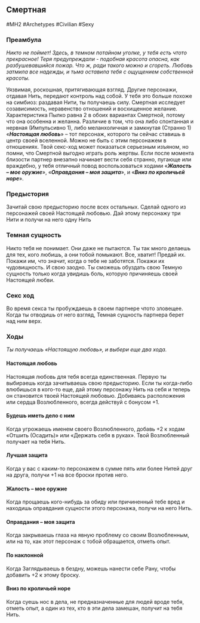 ## **Смертная**

#MH2 #Archetypes #Civilian #Sexy 
### **Преамбула**

*Никто не поймет! Здесь, в темном потайном уголке, у тебя есть чтото прекрасное! Теря предупреждали - подобная красота опасна, как разбушевавшийся пожар. Что ж, ради такого можно и сгореть. 
Любовь затмила все надежды, и тьма оставила тебя с ощущением собственной красоты.*

Уязвимая, роскошная, притягивающая взгляд. Другие персонажи, отдавая Нить, передают контроль над собой. У тебя это больше похоже на симбиоз: раздавая Нити, ты получаешь силу. Смертная исследует созависимость, неравенство отношений и восхищенное желание. 
Характеристика Пылко равна 2 в обоих вариантах Смертной, потому что она особенна и желанна. Различие в том, что она либо спонтанная и нервная (Импульсивно 1), либо меланхоличная и замкнутая (Странно 1) 
«***Настоящая любовь***» – тот персонаж, которого ты сейчас ставишь в центр своей вселенной. Можно не быть с этим персонажем в отношениях. 
Твой секс-ход может показаться серьезным изъяном, но помни, что Смертной выгодно играть роль жертвы. Если после момента близости партнер внезапно начинает вести себя странно, пугающе или враждебно, у тебя отличный повод воспользоваться ходами «***Жалость – мое оружие***», «***Оправдания – моя защита***», и «***Вниз по кроличьей норе***».

### **Предыстория**

Зачитай свою предысторию после всех остальных. 
Сделай одного из персонажей своей Настоящей любовью. Дай этому персонажу три Нити и получи на него одну Нить

### **Темная сущность**

Никто тебя не понимает. Они даже не пытаются. Ты так много делаешь для тех, кого любишь, а они тобой помыкают. Все, хватит! Предай их. Покажи им, что значит, когда о тебе не заботятся. Покажи их чудовищность. И свою заодно. Ты сможешь обуздать свою Темную сущность только когда увидишь боль, которую причиняешь своей Настоящей любви.

### **Секс ход**

Во время секса ты пробуждаешь в своем партнере чтото зловещее. Когда ты отводишь от него взгляд, Темная сущность партнера берет над ним верх.

### **Ходы**
*Ты получаешь «Настоящую любовь», и выбери еще два хода.*

#### Настоящая любовь
Настоящая любовь для тебя всегда единственная. Первую ты выбираешь когда зачитываешь свою предысторию. Если ты когда-либо влюбишься в кого-то еще, дай этому персонажу Нить на себя и теперь он становится твоей Настоящей любовью. Добиваясь расположения или сердца Возлюбленного, всегда действуй с бонусом +1. 

#### Будешь иметь дело с ним
Когда угрожаешь именем своего Возлюбленного, добавь +2 к ходам «Отшить (Осадить)» или «Держать себя в руках». Твой Возлюбленный получает на тебя Нить. 

#### Лучшая защита
Когда у вас с каким-то персонажем в сумме пять или более Нитей друг на друга, получи +1 на все броски против него.

#### Жалость – мое оружие
Когда прощаешь кого-нибудь за обиду или причиненный тебе вред и находишь оправдания сущности этого персонажа, получи на него Нить.

#### Оправдания – моя защита
Когда закрываешь глаза на явную проблему со своим Возлюбленным, или на то, как этот персонаж с тобой обращается, отметь опыт. 

#### По наклонной 
Когда Заглядываешь в бездну, можешь нанести себе Рану, чтобы добавить +2 к этому броску.

#### Вниз по кроличьей норе
Когда суешь нос в дела, не предназначенные для людей вроде тебя, отметь опыт, а один из тех, кто в эти дела замешан, получит на тебя Нить.
